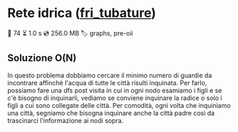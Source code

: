 # Rete idrica ([fri_tubature](https://training.olinfo.it/#/task/fri_tubature/statement))
:small_red_triangle: 74 :hourglass_flowing_sand: 1.0 s :cd: 256.0 MB :label: graphs, pre-oii

## Soluzione O(N)

In questo problema dobbiamo cercare il minimo numero di guardie da incontrare affinchè l'acqua di tutte le città risulti inquinata.
Per farlo, possiamo fare una dfs post visita in cui in ogni nodo esamiamo i figli e se c'è bisogno di inquinarli, vediamo se conviene inquinare la radice o solo i figli a cui sono collegate delle città. Per comodità, ogni volta che inquiniamo una città, segniamo che bisogna inquinare anche la città padre così da trascinarci l'informazione ai nodi sopra.